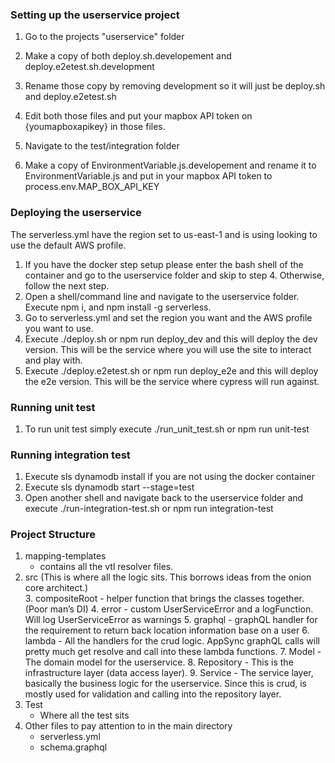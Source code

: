 ### Setting up the userservice project

1. Go to the projects "userservice" folder

2. Make a copy of both deploy.sh.developement and deploy.e2etest.sh.development 

3. Rename those copy by removing development so it will just be deploy.sh and deploy.e2etest.sh

4. Edit both those files and put your mapbox API token on {youmapboxapikey} in those files.

5. Navigate to the test/integration folder

6. Make a copy of EnvironmentVariable.js.developement and rename it to EnvironmentVariable.js and put in your mapbox API token to process.env.MAP_BOX_API_KEY

   

### Deploying the userservice
The serverless.yml have the region set to us-east-1 and is using looking to use the default AWS profile.
1. If you have the docker step setup please enter the bash shell of the container and go to the userservice folder and skip to step 4. Otherwise, follow the next step.
2. Open a shell/command line and navigate to the userservice folder.  Execute npm i, and npm install -g serverless.
3. Go to serverless.yml and set the region you want and the AWS profile you want to use.     
4. Execute ./deploy.sh or npm run deploy_dev and this will deploy the dev version. This will be the service where you will use the site to interact and play with.
5. Execute ./deploy.e2etest.sh or npm run deploy_e2e and this will deploy the e2e version. This will be the service where cypress will run against.



### Running unit test

1. To run unit test simply execute ./run_unit_test.sh or npm run unit-test



### Running integration test

1. Execute sls dynamodb install if you are not using the docker container
2. Execute sls dynamodb start --stage=test
3. Open another shell and navigate back to the userservice folder and execute ./run-integration-test.sh or npm run integration-test



### Project Structure

1. mapping-templates
   - contains all the vtl resolver files.
2. src (This is where all the logic sits. This borrows ideas from the onion core architect.)   
    3. compositeRoot
        - helper function that brings the classes together. (Poor man’s DI)
    4. error
        - custom UserServiceError and a logFunction. Will log UserServiceError as warnings
    5. graphql
        -  graphQL handler for the requirement to return back location information base on a user
    6. lambda
        - All the handlers for the crud logic. AppSync graphQL calls will pretty much get resolve and call into these lambda functions.
    7. Model
        - The domain model for the userservice. 
    8. Repository
        -  This is the infrastructure layer (data access layer). 
    9. Service
        -  The service layer, basically the business logic for the userservice. Since this is crud, is mostly used for validation and calling into the repository layer.
10. Test
    - Where all the test sits
11. Other files to pay attention to in the main directory
    - serverless.yml
    - schema.graphql

